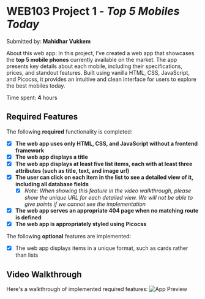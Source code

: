 # WEB103 Project 1 - *Top 5 Mobiles Today*

Submitted by: **Mahidhar Vukkem**

About this web app: In this project, I’ve created a web app that showcases the **top 5 mobile phones** currently available on the market. The app presents key details about each mobile, including their specifications, prices, and standout features. Built using vanilla HTML, CSS, JavaScript, and Picocss, it provides an intuitive and clean interface for users to explore the best mobiles today.

Time spent: **4** hours

## Required Features

The following **required** functionality is completed:

<!-- Make sure to check off completed functionality below -->
- [x] **The web app uses only HTML, CSS, and JavaScript without a frontend framework**
- [x] **The web app displays a title**
- [x] **The web app displays at least five list items, each with at least three attributes (such as title, text, and image url)**
- [x] **The user can click on each item in the list to see a detailed view of it, including all database fields**
  - [x] *Note: When showing this feature in the video walkthrough, please show the unique URL for each detailed view. We will not be able to give points if we cannot see the implementation* 
- [x] **The web app serves an appropriate 404 page when no matching route is defined**
- [x] **The web app is appropriately styled using Picocss**

The following **optional** features are implemented:

- [x] The web app displays items in a unique format, such as cards rather than lists

## Video Walkthrough

Here's a walkthrough of implemented required features:
![App Preview](./demo-gif.gif)